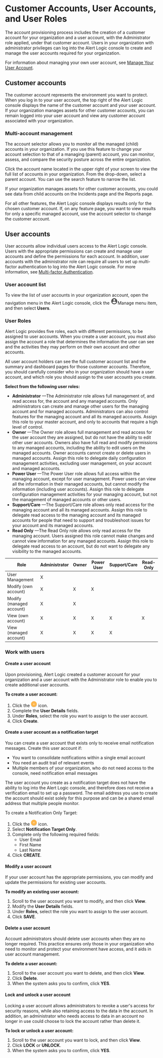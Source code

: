 # Customer Accounts, User Accounts, and User Roles

The account provisioning process includes the creation of a customer account for your organization and a user account, with the Administrator role applied, under that customer account. Users in your organization with administrator privileges can log into the Alert Logic console to create and manage the user accounts required for your organization.

For information about managing your own user account, see [Manage Your User Account](manage-user-account.md).

## Customer accounts 

The customer account represents the environment you want to protect. When you log in to your user account, the top right of the Alert Logic console displays the name of the customer account and your user account. If your organization manages assets for other customer accounts, you can remain logged into your user account and view any customer account associated with your organization.

### Multi-account management

The account selector allows you to monitor all the managed (child) accounts in your organization. If you use this feature to change your account selection to that of a managing (parent) account, you can monitor, assess, and compare the security posture across the entire organization.

Click the account name located in the upper right of your screen to view the full list of accounts in your organization. From the drop-down, select a parent account. You can use the search feature to narrow the list.

If your organization manages assets for other customer accounts, you could see data from child accounts on the Incidents page and the Reports page.

For all other features, the Alert Logic console displays results only for the chosen customer account. If, on any feature page, you want to view results for only a specific managed account, use the account selector to change the customer account.

## User accounts

User accounts allow individual users access to the Alert Logic console. Users with the appropriate permissions can create and manage user accounts and define the permissions for each account.  In addition, user accounts with the administrator role can require all users to set up multi-factor authentication to log into the Alert Logic console. For more information, see [Multi-factor Authentication](mfa.md).

### User account list

To view the list of user accounts in your organization account, open the navigation menu in the Alert Logic console, click the ![](../Resources/Images/dashboard/manage-icon.png)Manage menu item, and then select **Users**.

### User Roles

Alert Logic provides five roles, each with different permissions, to be assigned to user accounts. When you create a user account, you must also assign the account a role that determines the information the user can see and the activities they may perform on their own account and other accounts.

All user account holders can see the full customer account list and the summary and dashboard pages for those customer accounts. Therefore, you should carefully consider who in your organization should have a user account, and which role you should assign to the user accounts you create.

**Select from the following user roles:**

* **Administrator**        —The Administrator role allows full management of, and read access for, the account and any managed accounts. Only administrators can create and manage other users for the managing account and for managed accounts. Administrators can also control features for the managing account and all its managed accounts.
Assign this role to your master account, and only to accounts that require a high level of control.
* **Owner**        —The Owner role allows full management and read access for the user account they are assigned, but do not have the ability to edit other user accounts. Owners also have full read and modify permissions to any managed accounts,  including the ability to edit users on the managed accounts. Owner accounts cannot create or delete users in managed accounts. 
Assign this role to delegate daily configuration management activities, excluding user management, on your account and managed accounts.
* **Power User**        —The Power User role allows full access within the managing account, except for user management. Power users can view all the information in their managed accounts, but cannot modify the information (including user accounts). 
Assign this role to delegate configuration management activities for your managing account, but not the management of managed accounts or other users.
* **Support/Care**        —The Support/Care role allows only read access for the managing account and all its managed accounts.
Assign this role to delegate read access to the managing account and its managed accounts for people that need to support and troubleshoot issues for your account and its managed accounts.
* **Read Only**        —The Read Only role allows only read access for the managing account. Users assigned this role cannot make changes and cannot view information for any managed accounts.
Assign this role to delegate  read access to an account, but do not want to delegate any visibility to the managed accounts.

| Role | Administrator | Owner | Power User | Support/Care | Read-Only |
|---|---|---|---|---|---|
| User Management | X |  |  |  |  |
| Modify (own account) | X | X | X |  |  |
| Modify (managed account) | X | X |  |  |  |
| View (own account) | X | X | X | X | X |
| View (managed account) | X | X | X | X |  |

### Work with users

#### Create a user account

Upon provisioning, Alert Logic created a customer account for your organization and a user account with the Administrator role to enable you to create additional user accounts.

**To create a user account:**

1. Click the ![](../Resources/Images/Icons/cdAddPlus.png) icon.
2. Complete the **User Details** fields.
3. Under **Roles**, select the role you want to assign to the user account.
4. Click **Create**.

#### Create a user account as a notification target

You can create a user account that exists only to receive email notification messages. Create this user account if:

* You want to consolidate notifications within a single email account
* You need an audit trail of relevant events
* Multiple members of your organization, who do not need access to the console, need notification email messages

The user account you create as a notification target does not have the ability to log into the Alert Logic console, and therefore does not receive a verification email to set up a password. The email address you use to create the account should exist solely for this purpose and can be a shared email address that multiple people monitor.

To create a Notification Only Target:

1. Click the ![](../Resources/Images/Icons/cdAddPlus.png) icon.
2. Select **Notification Target Only**.
3. Complete only the following required fields:
   * User Email
   * First Name
   * Last Name
5. Click **CREATE**.

#### Modify a user account 

If your user account has the appropriate permissions, you can modify and update the permissions for existing user accounts.

**To modify an existing user account:**

1. Scroll to the user  account you want to modify, and then click **View**.
2. Modify the **User Details** fields.
3. Under **Roles**, select the role you want to assign to the user account.
4. Click **SAVE**.

#### Delete a user account

Account administrators should delete user accounts when they are no longer required. This practice ensures only those in your organization who need to monitor and protect your environment have access, and it aids in user account management.

**To delete a user account:**

1. Scroll to the user  account you want to delete, and then click **View**.
2. Click **Delete**.
3. When the system asks you to confirm, click **YES**.

#### Lock and unlock a user account

Locking a user account allows administrators to revoke a user's access for security reasons, while also retaining access to the data in the account. In addition, an administrator who needs access to data in an account no longer in use could choose to lock the account rather than delete it.

**To lock or unlock a user account:**

1. Scroll to the user  account you want to lock, and then click **View**.
2. Click **LOCK** or **UNLOCK**.
3. When the system asks you to confirm, click **YES**.
